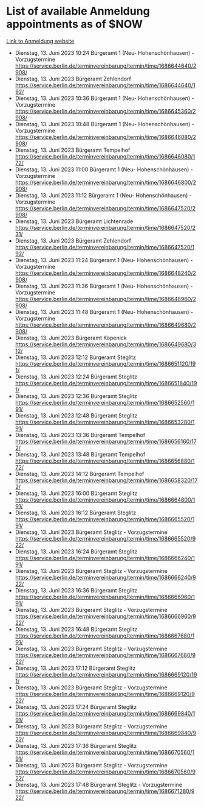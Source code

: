 # List of available Anmeldung appointments as of $NOW
[Link to Anmeldung website](https://service.berlin.de/terminvereinbarung/termin/tag.php?termin=1&anliegen[]=120686&dienstleisterlist=122210,122217,327316,122219,327312,122227,327314,122231,327346,122243,327348,122254,122252,329742,122260,329745,122262,329748,122271,327278,122273,327274,122277,327276,330436,122280,327294,122282,327290,122284,327292,122291,327270,122285,327266,122286,327264,122296,327268,150230,329760,122297,327286,122294,327284,122312,329763,122314,329775,122304,327330,122311,327334,122309,327332,317869,122281,327352,122279,329772,122283,122276,327324,122274,327326,122267,329766,122246,327318,122251,327320,122257,327322,122208,327298,122226,327300&herkunft=http%3A%2F%2Fservice.berlin.de%2Fdienstleistung%2F120686%2F)
- Dienstag, 13. Juni 2023 10:24 Bürgeramt 1 (Neu- Hohenschönhausen) - Vorzugstermine https://service.berlin.de/terminvereinbarung/termin/time/1686644640/2908/
- Dienstag, 13. Juni 2023  Bürgeramt Zehlendorf https://service.berlin.de/terminvereinbarung/termin/time/1686644640/192/
- Dienstag, 13. Juni 2023 10:36 Bürgeramt 1 (Neu- Hohenschönhausen) - Vorzugstermine https://service.berlin.de/terminvereinbarung/termin/time/1686645360/2908/
- Dienstag, 13. Juni 2023 10:48 Bürgeramt 1 (Neu- Hohenschönhausen) - Vorzugstermine https://service.berlin.de/terminvereinbarung/termin/time/1686646080/2908/
- Dienstag, 13. Juni 2023  Bürgeramt Tempelhof https://service.berlin.de/terminvereinbarung/termin/time/1686646080/172/
- Dienstag, 13. Juni 2023 11:00 Bürgeramt 1 (Neu- Hohenschönhausen) - Vorzugstermine https://service.berlin.de/terminvereinbarung/termin/time/1686646800/2908/
- Dienstag, 13. Juni 2023 11:12 Bürgeramt 1 (Neu- Hohenschönhausen) - Vorzugstermine https://service.berlin.de/terminvereinbarung/termin/time/1686647520/2908/
- Dienstag, 13. Juni 2023  Bürgeramt Lichtenrade https://service.berlin.de/terminvereinbarung/termin/time/1686647520/231/
- Dienstag, 13. Juni 2023  Bürgeramt Zehlendorf https://service.berlin.de/terminvereinbarung/termin/time/1686647520/192/
- Dienstag, 13. Juni 2023 11:24 Bürgeramt 1 (Neu- Hohenschönhausen) - Vorzugstermine https://service.berlin.de/terminvereinbarung/termin/time/1686648240/2908/
- Dienstag, 13. Juni 2023 11:36 Bürgeramt 1 (Neu- Hohenschönhausen) - Vorzugstermine https://service.berlin.de/terminvereinbarung/termin/time/1686648960/2908/
- Dienstag, 13. Juni 2023 11:48 Bürgeramt 1 (Neu- Hohenschönhausen) - Vorzugstermine https://service.berlin.de/terminvereinbarung/termin/time/1686649680/2908/
- Dienstag, 13. Juni 2023  Bürgeramt Köpenick https://service.berlin.de/terminvereinbarung/termin/time/1686649680/312/
- Dienstag, 13. Juni 2023 12:12 Bürgeramt Steglitz https://service.berlin.de/terminvereinbarung/termin/time/1686651120/191/
- Dienstag, 13. Juni 2023 12:24 Bürgeramt Steglitz https://service.berlin.de/terminvereinbarung/termin/time/1686651840/191/
- Dienstag, 13. Juni 2023 12:36 Bürgeramt Steglitz https://service.berlin.de/terminvereinbarung/termin/time/1686652560/191/
- Dienstag, 13. Juni 2023 12:48 Bürgeramt Steglitz https://service.berlin.de/terminvereinbarung/termin/time/1686653280/191/
- Dienstag, 13. Juni 2023 13:36 Bürgeramt Tempelhof https://service.berlin.de/terminvereinbarung/termin/time/1686656160/172/
- Dienstag, 13. Juni 2023 13:48 Bürgeramt Tempelhof https://service.berlin.de/terminvereinbarung/termin/time/1686656880/172/
- Dienstag, 13. Juni 2023 14:12 Bürgeramt Tempelhof https://service.berlin.de/terminvereinbarung/termin/time/1686658320/172/
- Dienstag, 13. Juni 2023 16:00 Bürgeramt Steglitz https://service.berlin.de/terminvereinbarung/termin/time/1686664800/191/
- Dienstag, 13. Juni 2023 16:12 Bürgeramt Steglitz https://service.berlin.de/terminvereinbarung/termin/time/1686665520/191/
- Dienstag, 13. Juni 2023  Bürgeramt Steglitz - Vorzugstermine https://service.berlin.de/terminvereinbarung/termin/time/1686665520/922/
- Dienstag, 13. Juni 2023 16:24 Bürgeramt Steglitz https://service.berlin.de/terminvereinbarung/termin/time/1686666240/191/
- Dienstag, 13. Juni 2023  Bürgeramt Steglitz - Vorzugstermine https://service.berlin.de/terminvereinbarung/termin/time/1686666240/922/
- Dienstag, 13. Juni 2023 16:36 Bürgeramt Steglitz https://service.berlin.de/terminvereinbarung/termin/time/1686666960/191/
- Dienstag, 13. Juni 2023  Bürgeramt Steglitz - Vorzugstermine https://service.berlin.de/terminvereinbarung/termin/time/1686666960/922/
- Dienstag, 13. Juni 2023 16:48 Bürgeramt Steglitz https://service.berlin.de/terminvereinbarung/termin/time/1686667680/191/
- Dienstag, 13. Juni 2023  Bürgeramt Steglitz - Vorzugstermine https://service.berlin.de/terminvereinbarung/termin/time/1686667680/922/
- Dienstag, 13. Juni 2023 17:12 Bürgeramt Steglitz https://service.berlin.de/terminvereinbarung/termin/time/1686669120/191/
- Dienstag, 13. Juni 2023  Bürgeramt Steglitz - Vorzugstermine https://service.berlin.de/terminvereinbarung/termin/time/1686669120/922/
- Dienstag, 13. Juni 2023 17:24 Bürgeramt Steglitz https://service.berlin.de/terminvereinbarung/termin/time/1686669840/191/
- Dienstag, 13. Juni 2023  Bürgeramt Steglitz - Vorzugstermine https://service.berlin.de/terminvereinbarung/termin/time/1686669840/922/
- Dienstag, 13. Juni 2023 17:36 Bürgeramt Steglitz https://service.berlin.de/terminvereinbarung/termin/time/1686670560/191/
- Dienstag, 13. Juni 2023  Bürgeramt Steglitz - Vorzugstermine https://service.berlin.de/terminvereinbarung/termin/time/1686670560/922/
- Dienstag, 13. Juni 2023 17:48 Bürgeramt Steglitz - Vorzugstermine https://service.berlin.de/terminvereinbarung/termin/time/1686671280/922/
